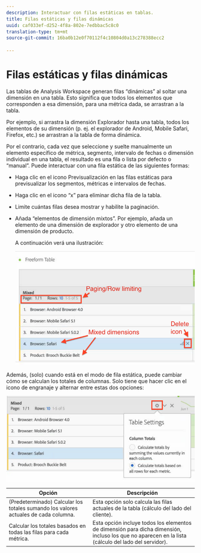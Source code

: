```yaml
---
description: Interactuar con filas estáticas en tablas.
title: Filas estáticas y filas dinámicas
uuid: caf033ef-d252-4f8a-802e-7edbbac5c8c0
translation-type: tm+mt
source-git-commit: 16ba0b12e0f70112f4c10804d0a13c278388ecc2

---
```



# Filas estáticas y filas dinámicas

Las tablas de Analysis Workspace generan filas “dinámicas” al soltar una dimensión en una tabla. Esto significa que todos los elementos que corresponden a esa dimensión, para una métrica dada, se arrastran a la tabla.

Por ejemplo, si arrastra la dimensión Explorador hasta una tabla, todos los elementos de su dimensión (p. ej. el explorador de Android, Mobile Safari, Firefox, etc.) se arrastran a la tabla de forma dinámica.

Por el contrario, cada vez que seleccione y suelte manualmente un elemento específico de métrica, segmento, intervalo de fechas o dimensión individual en una tabla, el resultado es una fila o lista por defecto o “manual”. Puede interactuar con una fila estática de las siguientes formas:

* Haga clic en el icono Previsualización en las filas estáticas para previsualizar los segmentos, métricas e intervalos de fechas.
* Haga clic en el icono “x” para eliminar dicha fila de la tabla.
* Limite cuántas filas desea mostrar y habilite la paginación.
* Añada “elementos de dimensión mixtos”. Por ejemplo, añada un elemento de una dimensión de explorador y otro elemento de una dimensión de producto.

   A continuación verá una ilustración:

   ![](assets/static_rows.png)

Además, (solo) cuando está en el modo de fila estática, puede cambiar cómo se calculan los totales de columnas. Solo tiene que hacer clic en el icono de engranaje y alternar entre estas dos opciones:

![](assets/column-totals.png)

| Opción | Descripción |
|---|---|
| (Predeterminado) Calcular los totales sumando los valores actuales de cada columna. | Esta opción solo calcula las filas actuales de la tabla (cálculo del lado del cliente). |
| Calcular los totales basados en todas las filas para cada métrica. | Esta opción incluye todos los elementos de dimensión para dicha dimensión, incluso los que no aparecen en la lista (cálculo del lado del servidor). |

